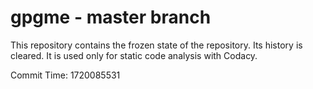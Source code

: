 # gpgme - master branch

This repository contains the frozen state of the repository.
Its history is cleared. It is used only for static code
analysis with Codacy.

Commit Time: 1720085531